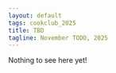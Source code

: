 ```yaml
---
layout: default
tags: cookclub_2025
title: TBD
tagline: November TODO, 2025
---
```


Nothing to see here yet!
